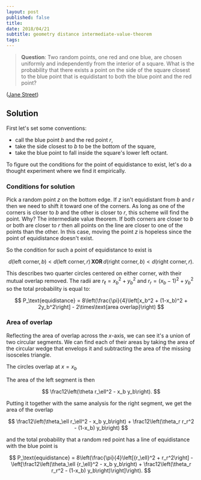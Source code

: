 ```yaml
---
layout: post
published: false
title: 
date: 2018/04/21
subtitle: geometry distance intermediate-value-theorem
tags:
---
```


>**Question**: Two random points, one red and one blue, are chosen uniformly and independently from the interior of a square. What is the probability that there exists a point on the side of the square closest to the blue point that is equidistant to both the blue point and the red point?

<!--more-->

([Jane Street](https://www.janestreet.com/puzzles/beside-the-point-index/))

## Solution

First let's set some conventions:

- call the blue point $b$ and the red point $r$,
- take the side closest to $b$ to be the bottom of the square,
- take the blue point to fall inside the square's lower left octant.

To figure out the conditions for the point of equidistance to exist, let's do a thought experiment where we find it empirically. 

### Conditions for solution

Pick a random point $z$ on the bottom edge. If $z$ isn't equidistant from $b$ and $r$ then we need to shift it toward one of the corners. As long as one of the corners is closer to $b$ and the other is closer to $r$, this scheme will find the point. Why? The intermediate value theorem. If both corners are closer to $b$ or both are closer to $r$ then all points on the line are closer to one of the points than the other. In this case, moving the point $z$ is hopeless since the point of equidistance doesn't exist.

So the condition for such a point of equidistance to exist is 

$$ d(\text{left corner}, b) < d(\text{left corner},r)\, \mathbf{XOR}\,  d(\text{right corner},b) < d(\text{right corner},r). $$

<!-- Putting this to symbols, we get:

$$ x_r^2 + y_r^2 < x_b^2 + y_b^2 \,\,\mathbf{XOR}\,\, (x_r-1)^2 + y_r^2 < (x_b-1)^2 + y_b^2. $$ -->

This describes two quarter circles centered on either corner, with their mutual overlap removed. 
The radii are $r_\ell = x_b^2 + y_b^2$ and $r_r = (x_b-1)^2 + y_b^2$ so the total probability is equal to:

$$ P_\text{equidistance} = 8\left(\frac{\pi}{4}\left[x_b^2 + (1-x_b)^2 + 2y_b^2\right] - 2\times\text{area overlap}\right) $$

### Area of overlap

Reflecting the area of overlap across the $x$-axis, we can see it's a union of two circular segments. We can find each of their areas by taking the area of the circular wedge that envelops it and subtracting the area of the missing isosceles triangle.

The circles overlap at $x = x_b$

The area of the left segment is then 

$$ \frac12\left(\theta r_\ell^2 - x_b y_b\right). $$ 

Putting it together with the same analysis for the right segment, we get the area of the overlap

$$ \frac12\left(\theta_\ell r_\ell^2 - x_b y_b\right) + \frac12\left(\theta_r r_r^2 - (1-x_b) y_b\right) $$ 

and the total probability that a random red point has a line of equidistance with the blue point is 

$$ P_\text{equidistance} = 8\left(\frac{\pi}{4}\left[{r_\ell}^2 + r_r^2\right] - \left[\frac12\left(\theta_\ell {r_\ell}^2 - x_b y_b\right) + \frac12\left(\theta_r r_r^2 - (1-x_b) y_b\right)\right]\right). $$




<br>
